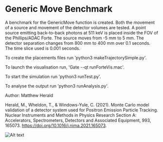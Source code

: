 # Generic Move Benchmark

A benchmark for the GenericMove function is created. Both the movement of a source and movement of the detector volumes are tested. A point source emitting back-to-back photons at 511 keV is placed inside the FOV of the Phillips/ADAC Forte. The source moves from -5 mm to 5 mm.  The detector separation changes from 800 mm to 400 mm over 0.1 seconds. The time slice used is 0.001 seconds. 

To create the placements files run 'python3 makeTrajectorySimple.py'.

To launch the visualisation run, 'Gate --qt runForteVis.mac'. 

To start the simulation run 'python3 runTest.py'.

To analyse the output run 'python3 runAnalysis.py'.

Author: Matthew Herald

Herald, M., Wheldon, T., & Windows-Yule, C. (2021). Monte Carlo model validation of a detector system used for Positron Emission Particle Tracking. Nuclear Instruments and Methods in Physics Research Section A: Accelerators, Spectrometers, Detectors and Associated Equipment, 993, 165073. https://doi.org/10.1016/j.nima.2021.165073.

![Alt text](data/Benchmark.jpg?raw=true)
